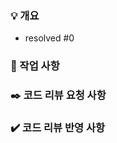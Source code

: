 <!-- 
    PR 제목은 다음과 같은 형식으로 작성합니다.

    gitmoji [Feature/domain-issue number] title
    ex) :sparkles: [Feature/diary-1] 일기 작성 기능 구현
    
    PR에 사용되는 Gitmoji 가이드입니다.
    
    feat(✨) - Introduce new features
    fix(🐛) - Fix a bug
    docs(📝) - Add or update documentation
    style(🎨) - Improve structure / format of the code
    refactor(♻️) - Refactor code
    improve(⚡️) - Improve performance
    test(✅) - Add or update tests
    build(👷) - Add or update CI build system
    ci(💚) - Fix CI Build
    chore(⚙️) - Other changes 
    revert(⏪️) - Revert changes
    hotfix(🚑️) - Critical hotfix
-->

### 💡 개요
<!-- 해당 pr이 등록된 배경, 개요를 간단하게 작성해보세요 -->

<!-- #뒤에는 이슈 번호를 걸어주세요~ -->
- resolved #0

### 📑 작업 사항
<!-- 진행한 작업에 관한 내용을 작성해주세요. (스크린 샷이 있다면 첨부해주세요) -->



### ✒️ 코드 리뷰 요청 사항
<!-- 리뷰어가 집중해서 봐야 하는 포인트나 궁금한 점을 작성해주세요. -->


### ✔️ 코드 리뷰 반영 사항
<!-- 코드 리뷰에 대한 반영사항을 작성해주세요. (재 PR 시에만 작성합니다) -->
